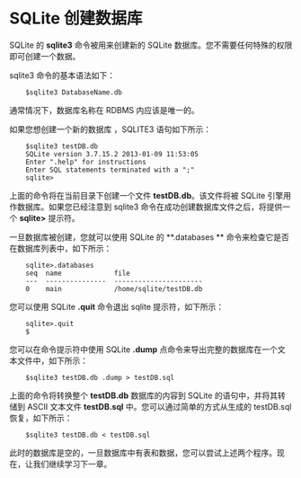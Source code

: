 # SQLite 创建数据库

SQLite 的 **sqlite3** 命令被用来创建新的 SQLite 数据库。您不需要任何特殊的权限即可创建一个数据。

sqlite3 命令的基本语法如下：

```
    $sqlite3 DatabaseName.db
```

通常情况下，数据库名称在 RDBMS 内应该是唯一的。

如果您想创建一个新的数据库 ，SQLITE3 语句如下所示：

```
    $sqlite3 testDB.db
    SQLite version 3.7.15.2 2013-01-09 11:53:05
    Enter ".help" for instructions
    Enter SQL statements terminated with a ";"
    sqlite>
```

上面的命令将在当前目录下创建一个文件 **testDB.db**。该文件将被 SQLite 引擎用作数据库。如果您已经注意到 sqlite3 命令在成功创建数据库文件之后，将提供一个 **sqlite>** 提示符。

一旦数据库被创建，您就可以使用 SQLite 的 **.databases ** 命令来检查它是否在数据库列表中，如下所示：

```
    sqlite>.databases
    seq  name             file
    ---  ---------------  ----------------------
    0    main             /home/sqlite/testDB.db
```

您可以使用 SQLite **.quit** 命令退出 sqlite 提示符，如下所示：

```
    sqlite>.quit
    $
```

您可以在命令提示符中使用 SQLite **.dump** 点命令来导出完整的数据库在一个文本文件中，如下所示：

```
    $sqlite3 testDB.db .dump > testDB.sql
```

上面的命令将转换整个 **testDB.db** 数据库的内容到 SQLite 的语句中，并将其转储到 ASCII 文本文件 **testDB.sql** 中。您可以通过简单的方式从生成的 testDB.sql 恢复，如下所示：

```
    $sqlite3 testDB.db < testDB.sql
```

此时的数据库是空的，一旦数据库中有表和数据，您可以尝试上述两个程序。现在，让我们继续学习下一章。  